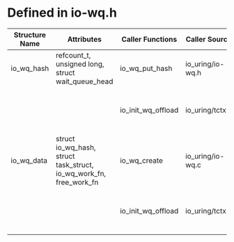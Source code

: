 # Defined in io-wq.h

| Structure Name | Attributes | Caller Functions | Caller Source | Usage |
| - | - | - | - | - |
| io_wq_hash | refcount_t, unsigned long, struct wait_queue_head | io_wq_put_hash | io_uring/io-wq.h | function parameter |
| | | io_init_wq_offload | io_uring/tctx.c | declared local variable, function parameter |
| io_wq_data | struct io_wq_hash, struct task_struct, io_wq_work_fn, free_work_fn | io_wq_create | io_uring/io-wq.c | function parameter |
| | | io_init_wq_offload | io_uring/tctx.c | declared local variable, function parameter |
